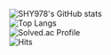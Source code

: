 
![SHY978's GitHub stats](https://github-readme-stats-wheat-nine.vercel.app/api?username=SHY978&theme=algolia&show_icons=true&count_private=true)   
![Top Langs](https://github-readme-stats-wheat-nine.vercel.app/api/top-langs/?username=SHY978&layout=compact&theme=gruvbox&count_private=true&langs_count=10,github-readme-stats&hide=Objective-C)   
![Solved.ac Profile](http://mazassumnida.wtf/api/v2/generate_badge?boj=shy978)   
![Hits](https://hits.seeyoufarm.com/api/count/incr/badge.svg?url=https%3A%2F%2Fgithub.com%2FSHY978&count_bg=%2379C83D&title_bg=%23555555&icon=&icon_color=%23E7E7E7&title=hits&edge_flat=false)

